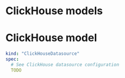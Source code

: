 # ClickHouse models

# ClickHouse model

```yaml
kind: "ClickHouseDatasource"
spec:
  # See ClickHouse datasource configuration
  TODO
```